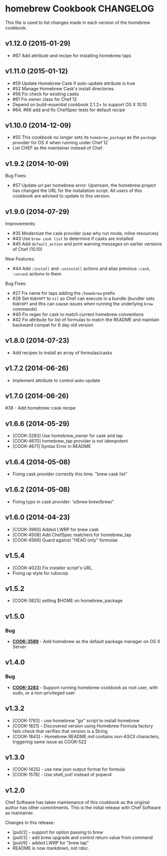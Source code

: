 homebrew Cookbook CHANGELOG
===========================
This file is used to list changes made in each version of the homebrew cookbook.

v1.12.0 (2015-01-29)
--------------------

- #67 Add attribute and recipe for installing homebrew taps

v1.11.0 (2015-01-12)
--------------------

- #59 Update Homebrew Cask if auto-update attribute is true
- #52 Manage Homebrew Cask's install directories
- #56 Fix check for existing casks
- #61 Fix owner class for Chef 12
- Depend on build-essential cookbook 2.1.2+ to support OS X 10.10
- #64, #66 add and fix ChefSpec tests for default recipe

v1.10.0 (2014-12-09)
--------------------

- #55 This cookbook no longer sets its `homebrew_package` as the
   `package` provider for OS X when running under Chef 12
- List CHEF as the maintainer instead of Chef.

v1.9.2 (2014-10-09)
-------------------

Bug Fixes:

- #57 Update url per homebrew error: Upstream, the homebrew project
   has changed the URL for the installation script. All users of this
   cookbook are advised to update to this version.

v1.9.0 (2014-07-29)
-------------------

Improvements:

- #35 Modernize the cask provider (use why run mode, inline resources)
- #43 Use `brew cask list` to determine if casks are installed
- #45 Add `default_action` and print warning messages on earlier
   versions of Chef (10.10)

New Features:

- #44 Add `:install` and `:uninstall` actions and alias previous `:cask`,
  `:uncask` actions to them

Bug Fixes:

- #27 Fix name for taps adding the `/homebrew` prefix
- #28 Set `RUBYOPT` to `nil` so Chef can execute in a bundle (bundler
   sets `RUBYOPT` and this can cause issues when running the
   underlying `brew` commands)
- #40 Fix regex for cask to match current homebrew conventions
- #42 Fix attribute for list of formulas to match the README and
   maintain backward compat for 6 day old version

v1.8.0 (2014-07-23)
-------------------
- Add recipes to install an array of formulas/casks

v1.7.2 (2014-06-26)
-------------------
- Implement attribute to control auto-update


v1.7.0 (2014-06-26)
-------------------
#38 - Add homebrew::cask recipe


v1.6.6 (2014-05-29)
-------------------
- [COOK-3283] Use homebrew_owner for cask and tap
- [COOK-4670] homebrew_tap provider is not idempotent
- [COOK-4671] Syntax Error in README


v1.6.4 (2014-05-08)
-------------------
- Fixing cask provider correctly this time. "brew cask list"


v1.6.2 (2014-05-08)
-------------------
- Fixing typo in cask provider: 's/brew brew/brew/'


v1.6.0 (2014-04-23)
-------------------
- [COOK-3960] Added LWRP for brew cask
- [COOK-4508] Add ChefSpec matchers for homebrew_tap
- [COOK-4566] Guard against "HEAD only" formulae


v1.5.4
------
- [COOK-4023] Fix installer script's URL.
- Fixing up style for rubocop


v1.5.2
------
- [COOK-3825] setting $HOME on homebrew_package


v1.5.0
------
### Bug
- **[COOK-3589](https://tickets.chef.io/browse/COOK-3589)** - Add homebrew as the default package manager on OS X Server

v1.4.0
------
### Bug
- **[COOK-3283](https://tickets.chef.io/browse/COOK-3283)** - Support running homebrew cookbook as root user, with sudo, or a non-privileged user

v1.3.2
------
- [COOK-1793] - use homebrew "go" script to install homebrew
- [COOK-1821] - Discovered version using Homebrew Formula factory fails check that verifies that version is a String
- [COOK-1843] - Homebrew README.md contains non-ASCII characters, triggering same issue as COOK-522

v1.3.0
------
- [COOK-1425] - use new json output format for formula
- [COOK-1578] - Use shell_out! instead of popen4

v1.2.0
------
Chef Software has taken maintenance of this cookbook as the original author has other commitments. This is the initial release with Chef Software as maintainer.

Changes in this release:

- [pull/2] - support for option passing to brew
- [pull/3] - add brew upgrade and control return value from command
- [pull/9] - added LWRP for "brew tap"
- README is now markdown, not rdoc.
